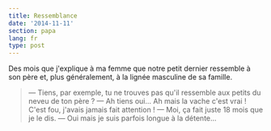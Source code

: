 ```yaml
---
title: Ressemblance
date: '2014-11-11'
section: papa
lang: fr
type: post
---
```


Des mois que j'explique à ma femme que notre petit dernier ressemble à son père et, plus généralement, à la lignée masculine de sa famille.

> — Tiens, par exemple, tu ne trouves pas qu'il ressemble aux petits du neveu de ton père ?
> — Ah tiens oui... Ah mais la vache c'est vrai ! C'est fou, j'avais jamais fait attention !
> — Moi, ça fait juste 18 mois que je le dis.
> — Oui mais je suis parfois longue à la détente...

